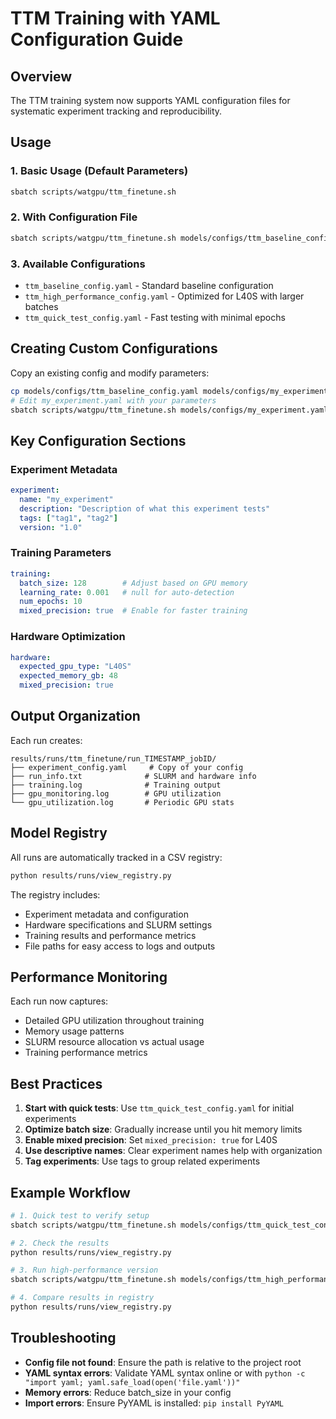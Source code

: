 # TTM Training with YAML Configuration Guide

## Overview
The TTM training system now supports YAML configuration files for systematic experiment tracking and reproducibility.

## Usage

### 1. Basic Usage (Default Parameters)
```bash
sbatch scripts/watgpu/ttm_finetune.sh
```

### 2. With Configuration File
```bash
sbatch scripts/watgpu/ttm_finetune.sh models/configs/ttm_baseline_config.yaml
```

### 3. Available Configurations
- `ttm_baseline_config.yaml` - Standard baseline configuration
- `ttm_high_performance_config.yaml` - Optimized for L40S with larger batches
- `ttm_quick_test_config.yaml` - Fast testing with minimal epochs

## Creating Custom Configurations

Copy an existing config and modify parameters:
```bash
cp models/configs/ttm_baseline_config.yaml models/configs/my_experiment.yaml
# Edit my_experiment.yaml with your parameters
sbatch scripts/watgpu/ttm_finetune.sh models/configs/my_experiment.yaml
```

## Key Configuration Sections

### Experiment Metadata
```yaml
experiment:
  name: "my_experiment"
  description: "Description of what this experiment tests"
  tags: ["tag1", "tag2"]
  version: "1.0"
```

### Training Parameters
```yaml
training:
  batch_size: 128        # Adjust based on GPU memory
  learning_rate: 0.001   # null for auto-detection
  num_epochs: 10
  mixed_precision: true  # Enable for faster training
```

### Hardware Optimization
```yaml
hardware:
  expected_gpu_type: "L40S"
  expected_memory_gb: 48
  mixed_precision: true
```

## Output Organization

Each run creates:
```
results/runs/ttm_finetune/run_TIMESTAMP_jobID/
├── experiment_config.yaml     # Copy of your config
├── run_info.txt              # SLURM and hardware info
├── training.log              # Training output
├── gpu_monitoring.log        # GPU utilization
└── gpu_utilization.log       # Periodic GPU stats
```

## Model Registry

All runs are automatically tracked in a CSV registry:
```bash
python results/runs/view_registry.py
```

The registry includes:
- Experiment metadata and configuration
- Hardware specifications and SLURM settings
- Training results and performance metrics
- File paths for easy access to logs and outputs

## Performance Monitoring

Each run now captures:
- Detailed GPU utilization throughout training
- Memory usage patterns
- SLURM resource allocation vs actual usage
- Training performance metrics

## Best Practices

1. **Start with quick tests**: Use `ttm_quick_test_config.yaml` for initial experiments
2. **Optimize batch size**: Gradually increase until you hit memory limits
3. **Enable mixed precision**: Set `mixed_precision: true` for L40S
4. **Use descriptive names**: Clear experiment names help with organization
5. **Tag experiments**: Use tags to group related experiments

## Example Workflow

```bash
# 1. Quick test to verify setup
sbatch scripts/watgpu/ttm_finetune.sh models/configs/ttm_quick_test_config.yaml

# 2. Check the results
python results/runs/view_registry.py

# 3. Run high-performance version
sbatch scripts/watgpu/ttm_finetune.sh models/configs/ttm_high_performance_config.yaml

# 4. Compare results in registry
python results/runs/view_registry.py
```

## Troubleshooting

- **Config file not found**: Ensure the path is relative to the project root
- **YAML syntax errors**: Validate YAML syntax online or with `python -c "import yaml; yaml.safe_load(open('file.yaml'))"`
- **Memory errors**: Reduce batch_size in your config
- **Import errors**: Ensure PyYAML is installed: `pip install PyYAML`